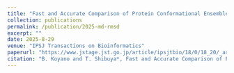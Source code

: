 ```yaml
---
title: "Fast and Accurate Comparison of Protein Conformational Ensembles"
collection: publications
permalink: /publication/2025-md-rmsd
excerpt: ""
date: 2025-8-29
venue: "IPSJ Transactions on Bioinformatics"
paperurl: "https://www.jstage.jst.go.jp/article/ipsjtbio/18/0/18_20/_article"
citation: "B. Koyano and T. Shibuya*, Fast and Accurate Comparison of Protein Conformational Ensembles. IPSJ Transactions on Bioinformatics 18 (2025): 20-38."
---
```


